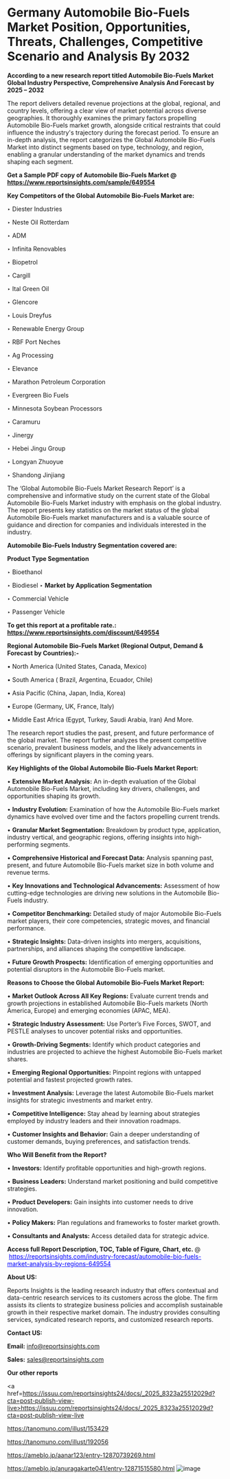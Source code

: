 # Germany Automobile Bio-Fuels Market Position, Opportunities, Threats, Challenges, Competitive Scenario and Analysis By 2032

<strong>According to a new research report titled Automobile Bio-Fuels Market Global Industry Perspective, Comprehensive Analysis And Forecast by 2025 – 2032</strong>

The report delivers detailed revenue projections at the global, regional, and country levels, offering a clear view of market potential across diverse geographies. It thoroughly examines the primary factors propelling Automobile Bio-Fuels market growth, alongside critical restraints that could influence the industry's trajectory during the forecast period. To ensure an in-depth analysis, the report categorizes the Global Automobile Bio-Fuels Market into distinct segments based on type, technology, and region, enabling a granular understanding of the market dynamics and trends shaping each segment.

<strong>Get a Sample PDF copy of Automobile Bio-Fuels Market </strong><strong>@<a href=https://www.reportsinsights.com/sample/649554 style=color:#0000ff;> https://www.reportsinsights.com/sample/649554</a></strong></font>

<strong>Key Competitors of the Global Automobile Bio-Fuels Market are:</strong>

‣ Diester Industries

‣ Neste Oil Rotterdam

‣ ADM

‣ Infinita Renovables

‣ Biopetrol

‣ Cargill

‣ Ital Green Oil

‣ Glencore

‣ Louis Dreyfus

‣ Renewable Energy Group

‣ RBF Port Neches

‣ Ag Processing

‣ Elevance

‣ Marathon Petroleum Corporation

‣ Evergreen Bio Fuels

‣ Minnesota Soybean Processors

‣ Caramuru

‣ Jinergy

‣ Hebei Jingu Group

‣ Longyan Zhuoyue

‣ Shandong Jinjiang

The ‘Global Automobile Bio-Fuels Market Research Report’ is a comprehensive and informative study on the current state of the Global Automobile Bio-Fuels Market industry with emphasis on the global industry. The report presents key statistics on the market status of the global Automobile Bio-Fuels market manufacturers and is a valuable source of guidance and direction for companies and individuals interested in the industry.

<strong>Automobile Bio-Fuels Industry Segmentation covered are:</strong>

<strong>Product Type Segmentation</strong>

‣ Bioethanol

‣ Biodiesel
‣ 
<strong>Market by Application Segmentation</strong>

‣ Commercial Vehicle

‣ Passenger Vehicle

<strong>To get this report at a profitable rate.: <a href=https://www.reportsinsights.com/discount/649554 style=color:#0000ff;>https://www.reportsinsights.com/discount/649554</a></strong></font>

<strong>Regional Automobile Bio-Fuels Market (Regional Output, Demand &amp; Forecast by Countries):-</strong>

• North America (United States, Canada, Mexico)

• South America ( Brazil, Argentina, Ecuador, Chile)

• Asia Pacific (China, Japan, India, Korea)

• Europe (Germany, UK, France, Italy)

• Middle East Africa (Egypt, Turkey, Saudi Arabia, Iran) And More.

The research report studies the past, present, and future performance of the global market. The report further analyzes the present competitive scenario, prevalent business models, and the likely advancements in offerings by significant players in the coming years.

<strong>Key Highlights of the Global Automobile Bio-Fuels Market Report:</strong>

• <strong>Extensive Market Analysis:</strong> An in-depth evaluation of the Global Automobile Bio-Fuels Market, including key drivers, challenges, and opportunities shaping its growth.

• <strong>Industry Evolution:</strong> Examination of how the Automobile Bio-Fuels market dynamics have evolved over time and the factors propelling current trends.

• <strong>Granular Market Segmentation:</strong> Breakdown by product type, application, industry vertical, and geographic regions, offering insights into high-performing segments.

• <strong>Comprehensive Historical and Forecast Data:</strong> Analysis spanning past, present, and future Automobile Bio-Fuels market size in both volume and revenue terms.

• <strong>Key Innovations and Technological Advancements:</strong> Assessment of how cutting-edge technologies are driving new solutions in the Automobile Bio-Fuels industry.

• <strong>Competitor Benchmarking:</strong> Detailed study of major Automobile Bio-Fuels market players, their core competencies, strategic moves, and financial performance.

• <strong>Strategic Insights:</strong> Data-driven insights into mergers, acquisitions, partnerships, and alliances shaping the competitive landscape.

• <strong>Future Growth Prospects:</strong> Identification of emerging opportunities and potential disruptors in the Automobile Bio-Fuels market.

<strong>Reasons to Choose the Global Automobile Bio-Fuels Market Report:</strong>

• <strong>Market Outlook Across All Key Regions:</strong> Evaluate current trends and growth projections in established Automobile Bio-Fuels markets (North America, Europe) and emerging economies (APAC, MEA).

• <strong>Strategic Industry Assessment:</strong> Use Porter’s Five Forces, SWOT, and PESTLE analyses to uncover potential risks and opportunities.

• <strong>Growth-Driving Segments:</strong> Identify which product categories and industries are projected to achieve the highest Automobile Bio-Fuels market shares.

• <strong>Emerging Regional Opportunities:</strong> Pinpoint regions with untapped potential and fastest projected growth rates.

• <strong>Investment Analysis:</strong> Leverage the latest Automobile Bio-Fuels market insights for strategic investments and market entry.

• <strong>Competitive Intelligence:</strong> Stay ahead by learning about strategies employed by industry leaders and their innovation roadmaps.

• <strong>Customer Insights and Behavior:</strong> Gain a deeper understanding of customer demands, buying preferences, and satisfaction trends.

<strong>Who Will Benefit from the Report?</strong>

• <strong>Investors:</strong> Identify profitable opportunities and high-growth regions.

• <strong>Business Leaders:</strong> Understand market positioning and build competitive strategies.

• <strong>Product Developers:</strong> Gain insights into customer needs to drive innovation.

• <strong>Policy Makers:</strong> Plan regulations and frameworks to foster market growth.

• <strong>Consultants and Analysts:</strong> Access detailed data for strategic advice.
</ul>
<strong>Access full Report Description, TOC, Table of Figure, Chart, etc. </strong>@  <a href=https://reportsinsights.com/industry-forecast/automobile-bio-fuels-market-analysis-by-regions-649554 style=color:#0000ff;>https://reportsinsights.com/industry-forecast/automobile-bio-fuels-market-analysis-by-regions-649554</a></font>

<strong><strong>About US</strong>:</strong>

Reports Insights is the leading research industry that offers contextual and data-centric research services to its customers across the globe. The firm assists its clients to strategize business policies and accomplish sustainable growth in their respective market domain. The industry provides consulting services, syndicated research reports, and customized research reports.

<strong>Contact US:</strong>

<p class=""""><b>Email:</b> <a href=mailto:info@reportsinsights.com>info@reportsinsights.com</a></p>
<p class=""""><b>Sales:</b> <a href=mailto:sales@reportsinsights.com>sales@reportsinsights.com</a></p>

<strong>Our other reports</strong>

<a href=https://issuu.com/reportsinsights24/docs/_2025_8323a25512029d?cta=post-publish-view-live>https://issuu.com/reportsinsights24/docs/_2025_8323a25512029d?cta=post-publish-view-live</a>

<a href=https://tanomuno.com/illust/153429>https://tanomuno.com/illust/153429</a>

<a href=https://tanomuno.com/illust/192056>https://tanomuno.com/illust/192056</a>

<a href=https://ameblo.jp/aanar123/entry-12870739269.html>https://ameblo.jp/aanar123/entry-12870739269.html</a>

<a href=https://ameblo.jp/anuragakarte041/entry-12871515580.html>https://ameblo.jp/anuragakarte041/entry-12871515580.html</a>
![image](https://github.com/user-attachments/assets/14480345-ed0c-4293-a831-9a9043941de6)
